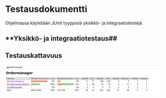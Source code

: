 # **Testausdokumentti** #
Ohjelmassa käytetään JUnit tyyppisiä yksikkö- ja integraatiotestejä.
## **Yksikkö- ja integraatiotestaus##
## **Testauskattavuus** ##
![Testauskattavuus](./kuvat/testauskattavuus.png)
